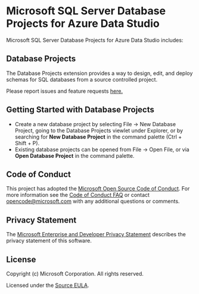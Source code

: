 # Microsoft SQL Server Database Projects for Azure Data Studio

Microsoft SQL Server Database Projects for Azure Data Studio includes:

## Database Projects
The Database Projects extension provides a way to design, edit, and deploy schemas for SQL databases from a source controlled project.

Please report issues and feature requests [here.](https://github.com/microsoft/azuredatastudio/issues)

## Getting Started with Database Projects

* Create a new database project by selecting File -> New Database Project, going to the Database Projects viewlet under Explorer, or by searching for **New Database Project** in the command palette (Ctrl + Shift + P).
* Existing database projects can be opened from File -> Open File, or via **Open Database Project** in the command palette.

## Code of Conduct

This project has adopted the [Microsoft Open Source Code of Conduct](https://opensource.microsoft.com/codeofconduct/). For more information see the [Code of Conduct FAQ](https://opensource.microsoft.com/codeofconduct/faq/) or contact [opencode@microsoft.com](mailto:opencode@microsoft.com) with any additional questions or comments.

## Privacy Statement

The [Microsoft Enterprise and Developer Privacy Statement](https://privacy.microsoft.com/en-us/privacystatement) describes the privacy statement of this software.

## License

Copyright (c) Microsoft Corporation. All rights reserved.

Licensed under the [Source EULA](https://raw.githubusercontent.com/Microsoft/azuredatastudio/main/LICENSE.txt).
